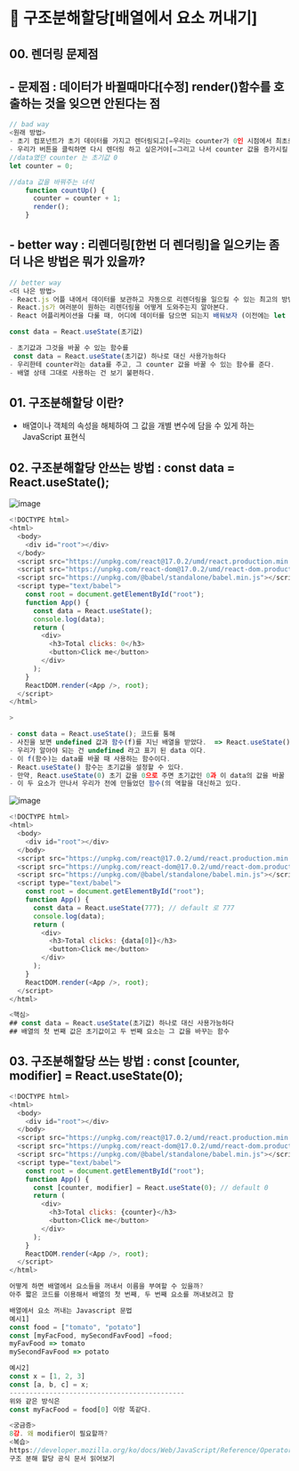 # 🙌 구조분해할당[배열에서 요소 꺼내기]

## 00. 렌더링 문제점
## - 문제점 : 데이터가 바뀔때마다[수정] render()함수를 호출하는 것을 잊으면 안된다는 점
```js
// bad way
<원래 방법>
- 초기 컴포넌트가 초기 데이터를 가지고 렌더링되고[=우리는 counter가 0인 시점에서 최초로 렌더링]
- 우리가 버튼을 클릭하면 다시 렌더링 하고 싶은거야[=그리고 나서 counter 값을 증가시킬 때[버튼을 누를때]리렌더링 하려고 한다.]
//data였던 counter 는 초기값 0
let counter = 0;

//data 값을 바꿔주는 녀석
    function countUp() {
      counter = counter + 1;
      render();
    }
```
## - better way : 리렌더링[한번 더 렌더링]을 일으키는 좀 더 나은 방법은 뭐가 있을까?

```js
// better way
<더 나은 방법>
- React.js 어플 내에서 데이터를 보관하고 자동으로 리렌더링을 일으킬 수 있는 최고의 방법을 소개
- React.js가 여러분이 원하는 리렌더링을 어떻게 도와주는지 알아본다.
- React 어플리케이션을 다룰 때, 어디에 데이터를 담으면 되는지 배워보자 (이전에는 let counter =0; 라는 변수에 담았다)

const data = React.useState(초기값)
```
```js
- 초기값과 그것을 바꿀 수 있는 함수를 
 const data = React.useState(초기값) 하나로 대신 사용가능하다
- 우리한테 counter라는 data를 주고, 그 counter 값을 바꿀 수 있는 함수를 준다.
- 배열 상태 그대로 사용하는 건 보기 불편하다.
```
## 01. 구조분해할당 이란?
- 배열이나 객체의 속성을 해체하여 그 값을 개별 변수에 담을 수 있게 하는 JavaScript 표현식

## 02. 구조분해할당 안쓰는 방법 : const data = React.useState();
![image](https://user-images.githubusercontent.com/86208370/176429248-4caf1d92-c10d-4a59-8462-62dfae80f6a9.png)

```js
<!DOCTYPE html>
<html>
  <body>
    <div id="root"></div>
  </body>
  <script src="https://unpkg.com/react@17.0.2/umd/react.production.min.js"></script>
  <script src="https://unpkg.com/react-dom@17.0.2/umd/react-dom.production.min.js"></script>
  <script src="https://unpkg.com/@babel/standalone/babel.min.js"></script>
  <script type="text/babel">
    const root = document.getElementById("root");
    function App() {
      const data = React.useState();
      console.log(data);
      return (
        <div>
          <h3>Total clicks: 0</h3>
          <button>Click me</button>
        </div>
      );
    }
    ReactDOM.render(<App />, root);
  </script>
</html>

>
```
```js
- const data = React.useState(); 코드를 통해 
- 사진을 보면 undefined 값과 함수(f)를 지닌 배열을 받았다.  => React.useState()는 배열을 리턴하는 함수다
- 우리가 알아야 되는 건 undefined 라고 표기 된 data 이다.
- 이 f(함수)는 data를 바꿀 때 사용하는 함수이다.
- React.useState() 함수는 초기값을 설정할 수 있다.
- 만약, React.useState(0) 초기 값을 0으로 주면 초기값인 0과 이 data의 값을 바꿀  수 있는 함수가 들어있는 배열을 얻는다.
- 이 두 요소가 만나서 우리가 전에 만들었던 함수(의 역할을 대신하고 있다.
```
![image](https://user-images.githubusercontent.com/86208370/176430149-24bf8f8f-ff14-4d71-8c51-f21a5818835d.png)



```js
<!DOCTYPE html>
<html>
  <body>
    <div id="root"></div>
  </body>
  <script src="https://unpkg.com/react@17.0.2/umd/react.production.min.js"></script>
  <script src="https://unpkg.com/react-dom@17.0.2/umd/react-dom.production.min.js"></script>
  <script src="https://unpkg.com/@babel/standalone/babel.min.js"></script>
  <script type="text/babel">
    const root = document.getElementById("root");
    function App() {
      const data = React.useState(777); // default 로 777
      console.log(data);
      return (
        <div>
          <h3>Total clicks: {data[0]}</h3> 
          <button>Click me</button>
        </div>
      );
    }
    ReactDOM.render(<App />, root);
  </script>
</html>
```
```js
<핵심> 
## const data = React.useState(초기값) 하나로 대신 사용가능하다
## 배열의 첫 번째 값은 초기값이고 두 번째 요소는 그 값을 바꾸는 함수
```
## 03. 구조분해할당 쓰는 방법 : const [counter, modifier] = React.useState(0);
```js
<!DOCTYPE html>
<html>
  <body>
    <div id="root"></div>
  </body>
  <script src="https://unpkg.com/react@17.0.2/umd/react.production.min.js"></script>
  <script src="https://unpkg.com/react-dom@17.0.2/umd/react-dom.production.min.js"></script>
  <script src="https://unpkg.com/@babel/standalone/babel.min.js"></script>
  <script type="text/babel">
    const root = document.getElementById("root");
    function App() {
      const [counter, modifier] = React.useState(0); // default 0
      return (
        <div>
          <h3>Total clicks: {counter}</h3>
          <button>Click me</button>
        </div>
      );
    }
    ReactDOM.render(<App />, root);
  </script>
</html>
```
```js
어떻게 하면 배열에서 요소들을 꺼내서 이름을 부여할 수 있을까?
아주 짧은 코드를 이용해서 배열의 첫 번째, 두 번째 요소를 꺼내보려고 함

배열에서 요소 꺼내는 Javascript 문법
예시1]
const food = ["tomato", "potato"]
const [myFacFood, mySecondFavFood] =food;
myFavFood => tomato
mySecondFavFood => potato

예시2]
const x = [1, 2, 3]
const [a, b, c] = x;
--------------------------------------------
위와 같은 방식은 
const myFacFood = food[0] 이랑 똑같다.

<궁금증>
8강. 왜 modifier이 필요할까?
<복습>
https://developer.mozilla.org/ko/docs/Web/JavaScript/Reference/Operators/Destructuring_assignment
구조 분해 할당 공식 문서 읽어보기
```
